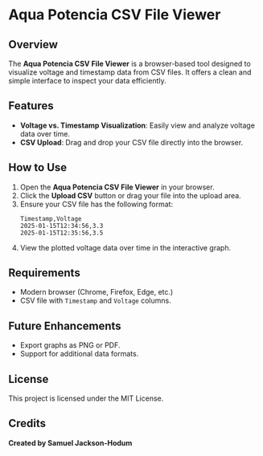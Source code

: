 # Aqua Potencia CSV File Viewer

## Overview
The **Aqua Potencia CSV File Viewer** is a browser-based tool designed to visualize voltage and timestamp data from CSV files. It offers a clean and simple interface to inspect your data efficiently.

## Features
- **Voltage vs. Timestamp Visualization**: Easily view and analyze voltage data over time.
- **CSV Upload**: Drag and drop your CSV file directly into the browser.

## How to Use
1. Open the **Aqua Potencia CSV File Viewer** in your browser.
2. Click the **Upload CSV** button or drag your file into the upload area.
3. Ensure your CSV file has the following format:
   ```csv
   Timestamp,Voltage
   2025-01-15T12:34:56,3.3
   2025-01-15T12:35:56,3.5
   ```
4. View the plotted voltage data over time in the interactive graph.

## Requirements
- Modern browser (Chrome, Firefox, Edge, etc.)
- CSV file with `Timestamp` and `Voltage` columns.

## Future Enhancements
- Export graphs as PNG or PDF.
- Support for additional data formats.

## License
This project is licensed under the MIT License.

## Credits
**Created by Samuel Jackson-Hodum**
